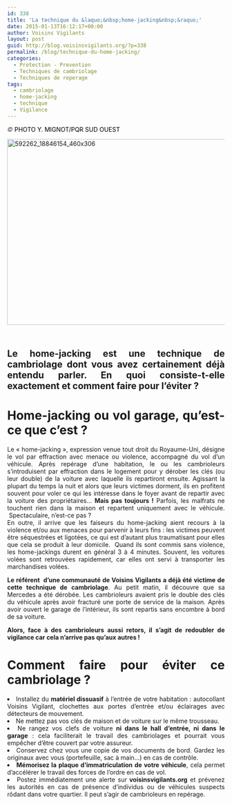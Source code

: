 ```yaml
---
id: 338
title: 'La technique du &laquo;&nbsp;home-jacking&nbsp;&raquo;'
date: 2015-01-13T16:12:17+00:00
author: Voisins Vigilants
layout: post
guid: http://blog.voisinsvigilants.org/?p=338
permalink: /blog/technique-du-home-jacking/
categories:
  - Protection - Prevention
  - Techniques de cambriolage
  - Techniques de reperage
tags:
  - cambriolage
  - home-jacking
  - technique
  - Vigilance
---
```

<em style="font-style: italic; color: #555555;">© </em><span style="color: #000000;">PHOTO Y. MIGNOT/PQR SUD OUEST</span>

[<img class="wp-image-342 aligncenter" src="http://blog.voisinsvigilants.org/wp-content/uploads/2015/01/592262_18846154_460x306.jpg" alt="592262_18846154_460x306" width="648" height="431" />](http://blog.voisinsvigilants.org/wp-content/uploads/2015/01/592262_18846154_460x306.jpg)

<h2 style="text-align: justify;">
  <a href="http://blog.voisinsvigilants.org/wp-content/uploads/2015/01/592262_18846154_460x306.jpg"><br /> </a><strong>Le home-jacking est une technique de cambriolage dont vous avez certainement déjà entendu parler. En quoi consiste-t-elle exactement et comment faire pour l&rsquo;éviter ?</strong>
</h2>

<h1 style="text-align: justify;">
  <strong>Home-jacking ou vol garage, qu&rsquo;est-ce que c&rsquo;est ?</strong>
</h1>

<p style="text-align: justify;">
  Le &laquo;&nbsp;home-jacking&nbsp;&raquo;, expression venue tout droit du Royaume-Uni, désigne le vol par effraction avec menace ou violence, accompagné du vol d&rsquo;un véhicule. Après repérage d&rsquo;une habitation, le ou les cambrioleurs s&rsquo;introduisent par effraction dans le logement pour y dérober les clés (ou leur double) de la voiture avec laquelle ils repartiront ensuite. Agissant la plupart du temps la nuit et alors que leurs victimes dorment, ils en profitent souvent pour voler ce qui les intéresse dans le foyer avant de repartir avec la voiture des propriétaires&#8230; <strong>Mais pas toujours !</strong> Parfois, les malfrats ne touchent rien dans la maison et repartent uniquement avec le véhicule.  Spectaculaire, n&rsquo;est-ce pas ?<br /> En outre, il arrive que les faiseurs du home-jacking aient recours à la violence et/ou aux menaces pour parvenir à leurs fins : les victimes peuvent être séquestrées et ligotées, ce qui est d&rsquo;autant plus traumatisant pour elles que cela se produit à leur domicile.  Quand ils sont commis sans violence, les home-jackings durent en général 3 à 4 minutes. Souvent, les voitures volées sont retrouvées rapidement, car elles ont servi à transporter les marchandises volées.
</p>

<p style="text-align: justify;">
  <strong>Le référent  d&rsquo;une communauté de Voisins Vigilants a déjà été victime de cette technique de cambriolage</strong>. Au petit matin, il découvre que sa Mercedes a été dérobée. Les cambrioleurs avaient pris le double des clés du véhicule après avoir fracturé une porte de service de la maison. Après avoir ouvert le garage de l&rsquo;intérieur, ils sont repartis sans encombre à bord de sa voiture.
</p>

<p style="text-align: justify;">
  <strong>Alors, face à des cambrioleurs aussi retors, il s&rsquo;agit de redoubler de vigilance car cela n&rsquo;arrive pas qu&rsquo;aux autres ! </strong>
</p>

<h1 style="text-align: justify;">
  <strong>Comment faire pour éviter ce cambriolage ? </strong>
</h1>

<li style="text-align: justify;">
  Installez du <strong>matériel dissuasif</strong> à l&rsquo;entrée de votre habitation : autocollant Voisins Vigilant, clochettes aux portes d&rsquo;entrée et/ou éclairages avec détecteurs de mouvement.
</li>
<li style="font-weight: inherit; font-style: inherit; text-align: justify;">
  Ne mettez pas vos clés de maison et de voiture sur le même trousseau.
</li>
<li style="font-weight: inherit; font-style: inherit; text-align: justify;">
  Ne rangez vos clefs de voiture <strong>ni dans le hall d&rsquo;entrée, ni dans le garage</strong> : cela faciliterait le travail des cambriolages et pourrait vous empêcher d&rsquo;être couvert par votre assureur.
</li>
<li style="font-weight: inherit; font-style: inherit; text-align: justify;">
  Conservez chez vous une copie de vos documents de bord. Gardez les originaux avec vous (portefeuille, sac à main&#8230;) en cas de contrôle.
</li>
<li style="font-weight: inherit; font-style: inherit; text-align: justify;">
  <strong>Mémorisez la plaque d&rsquo;immatriculation de votre véhicule</strong>, cela permet d&rsquo;accélérer le travail des forces de l&rsquo;ordre en cas de vol.
</li>
<li style="font-weight: inherit; font-style: inherit; text-align: justify;">
  Postez immédiatement une alerte sur<strong> voisinsvigilants.org</strong> et prévenez les autorités en cas de présence d’individus ou de véhicules suspects rôdant dans votre quartier. Il peut s’agir de cambrioleurs en repérage.
</li>
